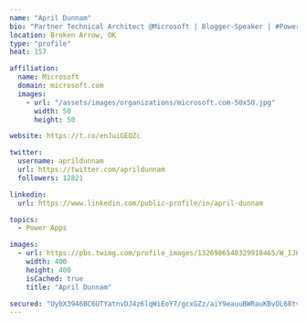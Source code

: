 ```yaml
---
name: "April Dunnam"
bio: "Partner Technical Architect @Microsoft | Blogger-Speaker | #PowerApps, #PowerAutomate, #Office365, #SharePoint | #WIT | #Karaoke Queen"
location: Broken Arrow, OK
type: "profile"
heat: 157

affiliation:
  name: Microsoft
  domain: microsoft.com
  images:
    - url: "/assets/images/organizations/microsoft.com-50x50.jpg"
      width: 50
      height: 50

website: https://t.co/enJuiGEQZc

twitter:
  username: aprildunnam
  url: https://twitter.com/aprildunnam
  followers: 12821

linkedin:
  url: https://www.linkedin.com/public-profile/in/april-dunnam

topics:
  - Power Apps

images:
  - url: https://pbs.twimg.com/profile_images/1326986540329918465/W_IJ6Ih2_400x400.jpg
    width: 400
    height: 400
    isCached: true
    title: "April Dunnam"

secured: "UybX3946BC6UTYatnvDJ4z6lqWiEoY7/gcxGZz/aiY9eauuBWRauKBvOL68tvGH3hrzt3vbDC2MIMPFaHKEtDVKE8hcpxkhSRUdG7LlIhL6p4BnYjL72kV2Um2w5s47UJgj22U1YZyuF4F3A6IEbDjhxvI9yHLq7JiaaVk1ELoDVWcIUUxKJ7N/LqJYAVyPMtA1Eb6PPz7iuSSrDORk0jOHB5UFwmpfn+wxbrVPlpWXwBB1jTGIneyxCMGh79OToM1oE027OrKL3yDKmGzeBNB/rF7BU0eFUmjDdNP2LP6GtoA44FYDIasaHqlPn38jftZDpeg2hcEULoGC9JWwa6qa/EhxisS0KPQmdUwb8kZCPGqNh/IiIfuXm0je+RdI6Aiw+iMvBWnM37IS6Ps2MLgkSF3AzjWOOatFGPJdNnXw=;B1Kb8oO8WUtjNDvRq7+6nw=="
---
```


